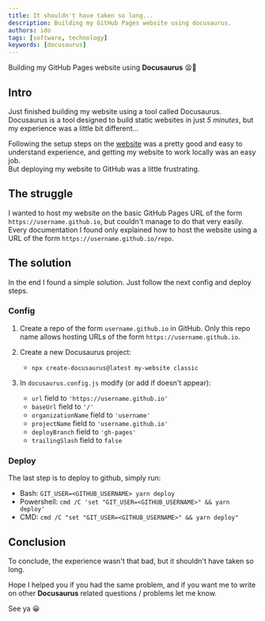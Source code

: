 ```yaml
---
title: It shouldn't have taken so long...
description: Building my GitHub Pages website using docusaurus.
authors: ido
tags: [software, technology]
keywords: [docusaurus]
---
```


Building my GitHub Pages website using **Docusaurus** 😫🤔

<!-- truncate -->

## Intro

Just finished building my website using a tool called Docusaurus.  
Docusaurus is a tool designed to build static websites in just *5 minutes*,
but my experience was a little bit different...

Following the setup steps on the [website](https://docusaurus.io/) was a pretty good and easy to understand experience, and getting my website to work locally was an easy job.  
But deploying my website to GitHub was a little frustrating.


## The struggle

I wanted to host my website on the basic GitHub Pages URL of the form `https://username.github.io`, but couldn't manage to do that very easily. Every documentation I found only explained how to host the website using a URL of the form `https://username.github.io/repo`.


## The solution

In the end I found a simple solution. Just follow the next config and deploy steps.

### Config

1. Create a repo of the form `username.github.io` in GitHub. Only this repo name allows hosting URLs of the form  `https://username.github.io`.

1. Create a new Docusaurus project:
    - `npx create-docusaurus@latest my-website classic`

1. In `docusaurus.config.js` modify (or add if doesn't appear):
    - `url` field to `'https://username.github.io'`
    - `baseUrl` field to `'/'`
    - `organizationName` field to `'username'`
    - `projectName` field to `'username.github.io'`
    - `deployBranch` field to `'gh-pages'`
    - `trailingSlash` field to `false`

### Deploy
The last step is to deploy to github, simply run:
- Bash: `GIT_USER=<GITHUB_USERNAME> yarn deploy`
- Powershell: `cmd /C 'set "GIT_USER=<GITHUB_USERNAME>" && yarn deploy'`
- CMD: `cmd /C "set "GIT_USER=<GITHUB_USERNAME>" && yarn deploy"`


## Conclusion
To conclude, the experience wasn't that bad, but it shouldn't have taken so long.

Hope I helped you if you had the same problem, and if you want me to write on other **Docusaurus** related questions / problems let me know.

See ya 😀
